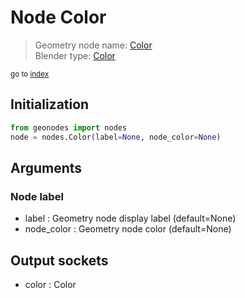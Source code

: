 
# Node Color

> Geometry node name: [Color](https://docs.blender.org/manual/en/latest/modeling/geometry_nodes/input/color.html)<br>
  Blender type: [Color](https://docs.blender.org/api/current/bpy.types.FunctionNodeInputColor.html)
  
<sub>go to [index](/docs/index.md)</sub>

## Initialization

```python
from geonodes import nodes
node = nodes.Color(label=None, node_color=None)
```



## Arguments


### Node label

- label : Geometry node display label (default=None)
- node_color : Geometry node color (default=None)

## Output sockets

- color : Color
